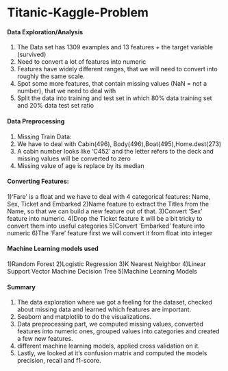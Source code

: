 # Titanic-Kaggle-Problem


#### Data Exploration/Analysis

1) The Data set has 1309 examples and 13 features + the target variable (survived)
2) Need to convert a lot of features into numeric
3) Features have widely different ranges, that we will need to convert into roughly the same scale.
4) Spot some more features, that contain missing values (NaN = not a number), that we need to deal with
5) Split the data into training and test set in which 80% data training set and 20% data test set ratio



#### Data Preprocessing

1) Missing Train Data:
2) We have to deal with Cabin(496), Body(496),Boat(495),Home.dest(273)
3) A cabin number looks like ‘C452’ and the letter refers to the deck and missing values will be converted to zero
4) Missing value of age is replace by its median

#### Converting Features:

1)‘Fare’ is a float and we have to deal with 4 categorical features: Name, Sex, Ticket and Embarked
2)Name feature to extract the Titles from the Name, so that we can build a new feature out of that.
3)Convert ‘Sex’ feature into numeric.
4)Drop the Ticket feature it will be a bit tricky to convert them into useful categories
5)Convert ‘Embarked’ feature into numeric
6)The ‘Fare’ feature first we will convert it from float into integer
 

#### Machine Learning models used

1)Random Forest
2)Logistic Regression
3)K Nearest Neighbor
4)Linear Support Vector Machine Decision Tree
5)Machine Learning Models


      
#### Summary
 
1) The data exploration where we got a feeling for the dataset, checked about missing data and learned which features are important.
2) Seaborn and matplotlib to do the visualizations.
3) Data preprocessing part, we computed missing values, converted features into numeric ones, grouped values into categories and created a few new features.
4) different machine learning models, applied cross validation on it.
5) Lastly, we looked at it’s confusion matrix and computed the models precision, recall and f1-score.
